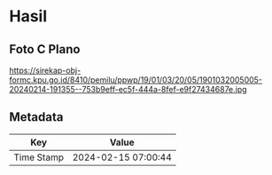 # Hasil

## Foto C Plano

https://sirekap-obj-formc.kpu.go.id/8410/pemilu/ppwp/19/01/03/20/05/1901032005005-20240214-191355--753b9eff-ec5f-444a-8fef-e9f27434687e.jpg


## Metadata

| Key        | Value               |
| ---------- | ------------------- |
| Time Stamp | 2024-02-15 07:00:44 |



